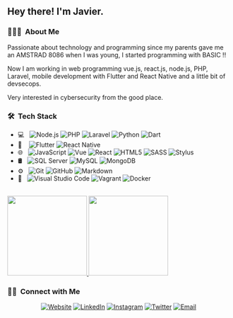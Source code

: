 <h2> Hey there! I'm Javier.</h2>

<h3> 👨🏻‍💻 &nbsp;About Me </h3>

Passionate about technology and programming since my parents gave me an AMSTRAD 8086 when I was young, I started programming with BASIC !!

Now I am working in web programming vue.js, react.js, node.js, PHP, Laravel, mobile development with Flutter and React Native and a little bit of devsecops.

Very interested in cybersecurity from the good place. 

<h3> 🛠 &nbsp;Tech Stack</h3>

- 💻 &nbsp;
  ![Node.js](https://img.shields.io/badge/-node-333333?style=flat&logo=node.js)
  ![PHP](https://img.shields.io/badge/-PHP-333333?style=flat&logo=php)
  ![Laravel](https://img.shields.io/badge/-Laravel-333333?style=flat&logo=laravel)
  ![Python](https://img.shields.io/badge/-Python-333333?style=flat&logo=python)
  ![Dart](https://img.shields.io/badge/-Python-333333?style=flat&logo=python)
- 📱 &nbsp;&nbsp;
  ![Flutter](https://img.shields.io/badge/-Flutter-333333?style=flat&logo=flutter&logoColor=007ACC)
  ![React Native](https://img.shields.io/badge/-React%20Native-333333?style=flat&logo=react)
- 🌐 &nbsp;
  ![JavaScript](https://img.shields.io/badge/-JavaScript-333333?style=flat&logo=javascript)
  ![Vue](https://img.shields.io/badge/-Vue-333333?style=flat&logo=vue.js)
  ![React](https://img.shields.io/badge/-React-333333?style=flat&logo=react)
  ![HTML5](https://img.shields.io/badge/-HTML5-333333?style=flat&logo=HTML5)
  ![SASS](https://img.shields.io/badge/-SASS-333333?style=flat&logo=sass)
  ![Stylus](https://img.shields.io/badge/-Stylus-333333?style=flat&logo=stylus)
- 🛢 &nbsp;
  ![SQL Server](https://img.shields.io/badge/-SQL%20Server-333333)
  ![MySQL](https://img.shields.io/badge/-MySQL-333333?style=flat&logo=mysql)
  ![MongoDB](https://img.shields.io/badge/-MongoDB-333333?style=flat&logo=mongodb)
- ⚙️ &nbsp;
  ![Git](https://img.shields.io/badge/-Git-333333?style=flat&logo=git)
  ![GitHub](https://img.shields.io/badge/-GitHub-333333?style=flat&logo=github)
  ![Markdown](https://img.shields.io/badge/-Markdown-333333?style=flat&logo=markdown)
- 🔧 &nbsp;
  ![Visual Studio Code](https://img.shields.io/badge/-Visual%20Studio%20Code-333333?style=flat&logo=visual-studio-code&logoColor=007ACC)
  ![Vagrant](https://img.shields.io/badge/-Vagrant-333333?style=flat&logo=vagrant&logoColor=007ACC)
  ![Docker](https://img.shields.io/badge/-Docker-333333?style=flat&logo=docker&logoColor=007ACC)
  

<br/>

<a href="https://github.com/AVS1508">
  <img height="180em" src="https://github-readme-stats.vercel.app/api?username=sauradev&theme=buefy&show_icons=true" />
  <img height="180em" src="https://github-readme-stats.vercel.app/api/top-langs/?username=sauradev&theme=buefy&layout=compact" />
</a>

<br/>

<h3> 🤝🏻 &nbsp;Connect with Me </h3>

<p align="center">
<a href="https://www.saura.dev/"><img alt="Website" src="https://img.shields.io/badge/Website-www.saura.dev-blue?style=flat-square&logo=google-chrome"></a>
<a href="https://www.linkedin.com/in/sauradev/"><img alt="LinkedIn" src="https://img.shields.io/badge/LinkedIn-Javier%20Saura%20García-blue?style=flat-square&logo=linkedin"></a>
<a href="https://www.instagram.com/sauradev/"><img alt="Instagram" src="https://img.shields.io/badge/Instagram-sauradev-blue?style=flat-square&logo=instagram"></a>
<a href="https://www.twitter.com/sauradev/"><img alt="Twitter" src="https://img.shields.io/badge/Twitter-sauradev-blue?style=flat-square&logo=twitter"></a>
<a href="mailto:javier@saura.dev"><img alt="Email" src="https://img.shields.io/badge/Email-javier@saura.dev-blue?style=flat-square&logo=gmail"></a>
</p>
